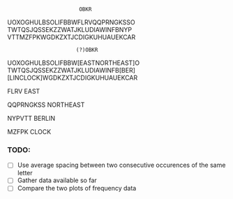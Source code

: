                            OBKR
UOXOGHULBSOLIFBBWFLRVQQPRNGKSSO
TWTQSJQSSEKZZWATJKLUDIAWINFBNYP
VTTMZFPKWGDKZXTJCDIGKUHUAUEKCAR

                          (?)OBKR
UOXOGHULBSOLIFBBW[EASTNORTHEAST]O
TWTQSJQSSEKZZWATJKLUDIAWINFB[BER]
[LINCLOCK]WGDKZXTJCDIGKUHUAUEKCAR

FLRV
EAST

QQPRNGKSS
NORTHEAST

NYPVTT
BERLIN

MZFPK
CLOCK

### TODO:
- [ ] Use average spacing between two consecutive occurences of the same letter
- [ ] Gather data available so far
- [ ] Compare the two plots of frequency data